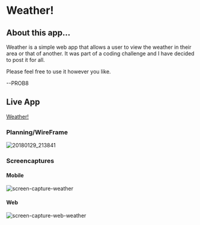 # Weather!

## About this app...
Weather is a simple web app that allows a user to view the weather in their area or that of another. It was part of a coding challenge and I have decided to post it for all. 

Please feel free to use it however you like.

--PROB8 


## Live App
[Weather!](weather-d3mo.herokuapp.com)


### Planning/WireFrame
![20180129_213841](https://user-images.githubusercontent.com/26694930/35546858-18859ee0-0544-11e8-9894-427fe29266ca.jpg)


### Screencaptures

#### Mobile
![screen-capture-weather](https://user-images.githubusercontent.com/26694930/35684699-ba5e36bc-0735-11e8-9f6c-47e5d3340691.png)

#### Web
![screen-capture-web-weather](https://user-images.githubusercontent.com/26694930/35685725-76767c0e-0738-11e8-97a9-87ff9306c980.png)


